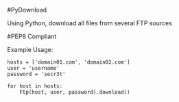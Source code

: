 #PyDownload

Using Python, download all files from several FTP sources

#PEP8 Compliant



Example Usage:

	hosts = ['domain01.com', 'domain02.com']
	user = 'username'
	password = 'secr3t'

	for host in hosts:
		Ftp(host, user, password).download()
	
